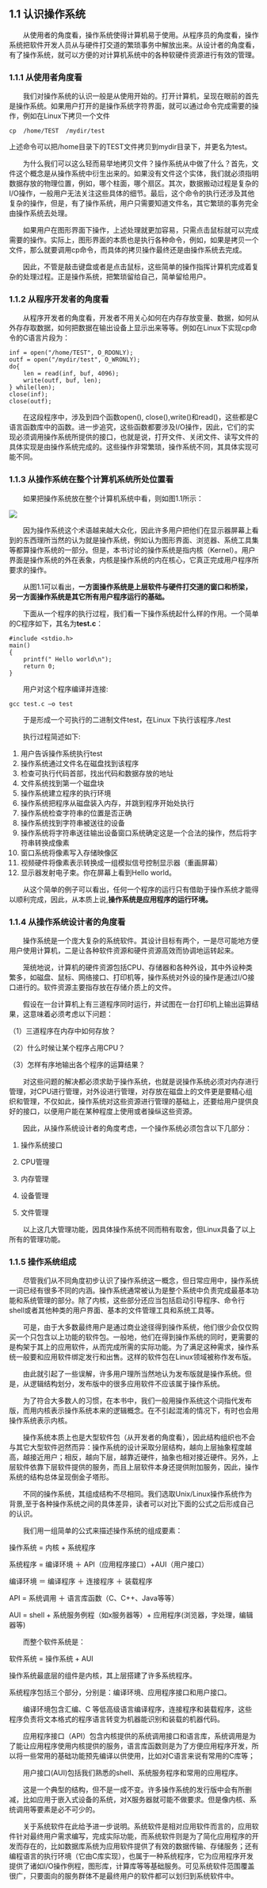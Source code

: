 ## **1.1  认识操作系统**
&emsp;&emsp;从使用者的角度看，操作系统使得计算机易于使用。从程序员的角度看，操作系统把软件开发人员从与硬件打交道的繁琐事务中解放出来。从设计者的角度看，有了操作系统，就可以方便的对计算机系统中的各种软硬件资源进行有效的管理。


### **1.1.1 从使用者角度看**

&emsp;&emsp;我们对操作系统的认识一般是从使用开始的。打开计算机，呈现在眼前的首先是操作系统。如果用户打开的是操作系统字符界面，就可以通过命令完成需要的操作，例如在Linux下拷贝一个文件

    cp  /home/TEST  /mydir/test

上述命令可以把/home目录下的TEST文件拷贝到mydir目录下，并更名为test。

&emsp;&emsp;为什么我们可以这么轻而易举地拷贝文件？操作系统从中做了什么？首先，文件这个概念是从操作系统中衍生出来的。如果没有文件这个实体，我们就必须指明数据存放的物理位置，例如，哪个柱面，哪个扇区。其次，数据搬动过程是复杂的I/O操作，一般用户无法关注这些具体的细节。最后，这个命令的执行还涉及其他复杂的操作，但是，有了操作系统，用户只需要知道文件名，其它繁琐的事务完全由操作系统去处理。

&emsp;&emsp;如果用户在图形界面下操作，上述处理就更加容易，只需点击鼠标就可以完成需要的操作。实际上，图形界面的本质也是执行各种命令，例如，如果是拷贝一个文件，那么就要调用cp命令，而具体的拷贝操作最终还是由操作系统去完成。

&emsp;&emsp;因此，不管是敲击键盘或者是点击鼠标，这些简单的操作指挥计算机完成着复杂的处理过程。正是操作系统，把繁琐留给自己，简单留给用户。

### **1.1.2 从程序开发者的角度看**

&emsp;&emsp;从程序开发者的角度看，开发者不用关心如何在内存存放变量、数据，如何从外存存取数据，如何把数据在输出设备上显示出来等等。例如在Linux下实现cp命令的C语言片段为：

    inf = open("/home/TEST", O_RDONLY);
    outf = open("/mydir/test", O_WRONLY);
    do{
	    len = read(inf, buf, 4096);
	    write(outf, buf, len);
    } while(len);
    close(inf);
    close(outf);

&emsp;&emsp;在这段程序中，涉及到四个函数open(), close(),write()和read()，这些都是C语言函数库中的函数。进一步追究，这些函数都要涉及I/O操作，因此，它们的实现必须调用操作系统所提供的接口，也就是说，打开文件、关闭文件、读写文件的具体实现是由操作系统完成的。这些操作非常繁琐，操作系统不同，其具体实现可能不同。

### **1.1.3 从操作系统在整个计算机系统所处位置看**
&emsp;&emsp;如果把操作系统放在整个计算机系统中看，则如图1.1所示：


![](http://i.imgur.com/YbpnIM0.png)


&emsp;&emsp;因为操作系统这个术语越来越大众化，因此许多用户把他们在显示器屏幕上看到的东西理所当然的认为就是操作系统，例如认为图形界面、浏览器、系统工具集等都算操作系统的一部分。但是，本书讨论的操作系统是指内核（Kernel）。用户界面是操作系统的外在表象，内核是操作系统的内在核心，它真正完成用户程序所要求的操作。

&emsp;&emsp;从图1.1可以看出，**一方面操作系统是上层软件与硬件打交道的窗口和桥梁，另一方面操作系统是其它所有用户程序运行的基础。**

&emsp;&emsp;下面从一个程序的执行过程，我们看一下操作系统起什么样的作用。一个简单的C程序如下，其名为**test.c**：

    #include <stdio.h>
    main()
    {
	    printf(" Hello world\n");
	    return 0;
    }
&emsp;&emsp;用户对这个程序编译并连接:

    gcc test.c –o test

&emsp;&emsp;于是形成一个可执行的二进制文件test，在Linux 下执行该程序./test

&emsp;&emsp;执行过程简述如下:

1.	用户告诉操作系统执行test
2.	操作系统通过文件名在磁盘找到该程序
3.	检查可执行代码首部，找出代码和数据存放的地址
4.	文件系统找到第一个磁盘块
5.	操作系统建立程序的执行环境
6.	操作系统把程序从磁盘装入内存，并跳到程序开始处执行
7.	操作系统检查字符串的位置是否正确
8.	操作系统找到字符串被送往的设备
9.	操作系统将字符串送往输出设备窗口系统确定这是一个合法的操作，然后将字符串转换成像素
10.	窗口系统将像素写入存储映像区
11.	视频硬件将像素表示转换成一组模拟信号控制显示器（重画屏幕）
12.	显示器发射电子束。你在屏幕上看到Hello world。

&emsp;&emsp;从这个简单的例子可以看出，任何一个程序的运行只有借助于操作系统才能得以顺利完成，因此，从本质上说,**操作系统是应用程序的运行环境。**
 
### **1.1.4 从操作系统设计者的角度看**

&emsp;&emsp;操作系统是一个庞大复杂的系统软件。其设计目标有两个，一是尽可能地方便用户使用计算机，二是让各种软件资源和硬件资源高效而协调地运转起来。

&emsp;&emsp;笼统地说，计算机的硬件资源包括CPU、存储器和各种外设，其中外设种类繁多，如磁盘、鼠标、网络接口、打印机等，操作系统对外设的操作是通过I/O接口进行的。软件资源主要指存放在存储介质上的文件。

&emsp;&emsp;假设在一台计算机上有三道程序同时运行，并试图在一台打印机上输出运算结果，这意味着必须考虑以下问题：

（1）三道程序在内存中如何存放？

（2）什么时候让某个程序占用CPU？

（3）怎样有序地输出各个程序的运算结果？

&emsp;&emsp;对这些问题的解决都必须求助于操作系统，也就是说操作系统必须对内存进行管理，对CPU进行管理，对外设进行管理，对存放在磁盘上的文件更是要精心组织和管理，不仅如此，操作系统对这些资源进行管理的基础上，还要给用户提供良好的接口，以便用户能在某种程度上使用或者操纵这些资源。

&emsp;&emsp;因此，从操作系统设计者的角度考虑，一个操作系统必须包含以下几部分：

1)	操作系统接口

2)	CPU管理

3)	内存管理

4)	设备管理

5)	文件管理

&emsp;&emsp;以上这几大管理功能，因具体操作系统不同而稍有取舍，但Linux具备了以上所有的管理功能。

### **1.1.5  操作系统组成**

&emsp;&emsp;尽管我们从不同角度初步认识了操作系统这一概念，但日常应用中，操作系统一词已经有很多不同的内涵。操作系统通常被认为是整个系统中负责完成最基本功能和系统管理的部分。除了内核，这些部分还应当包括启动引导程序、命令行shell或者其他种类的用户界面、基本的文件管理工具和系统工具等。

&emsp;&emsp;可是，由于大多数最终用户是通过商业途径得到操作系统，他们很少会仅仅购买一个只包含以上功能的软件包。一般地，他们在得到操作系统的同时，更需要的是构架于其上的应用软件，从而完成所需的实际功能。为了满足这种需求，操作系统一般要和应用软件绑定发行和出售。这样的软件包在Linux领域被称作发布版。

&emsp;&emsp;由此就引起了一些误解，许多用户理所当然地认为发布版就是操作系统。但是，从逻辑结构划分，发布版中的很多应用软件不应该属于操作系统。

&emsp;&emsp;为了符合大多数人的习惯，在本书中，我们一般用操作系统这个词指代发布版，而用内核表示操作系统本来的逻辑概念。在不引起混淆的情况下，有时也会用操作系统表示内核。

&emsp;&emsp;操作系统本质上也是大型软件包（从开发者的角度看），因此结构组织也不会与其它大型软件迥然而异：操作系统的设计采取分层结构，越向上层抽象程度越高，越接近用户；相反，越向下层，越靠近硬件，抽象也相对接近硬件。另外，上层软件依靠下层软件提供的服务，而且上层软件本身还提供附加服务，因此，操作系统的结构总体呈现倒金子塔形。

&emsp;&emsp;不同的操作系统，其组成结构不尽相同。我们选取Unix/Linux操作系统作为背景,至于各种操作系统之间的具体差异，读者可以对比下面的公式之后形成自己的认识。
    
&emsp;&emsp;我们用一组简单的公式来描述操作系统的组成要素：

操作系统 = 内核 + 系统程序

系统程序 = 编译环境 ＋ API（应用程序接口）+AUI（用户接口）

编译环境 ＝ 编译程序 ＋ 连接程序 ＋ 装载程序

API  = 系统调用 ＋ 语言库函数（C、C++、Java等等）

AUI  =  shell + 系统服务例程（如x服务器等）+ 应用程序(浏览器，字处理，编辑器等) 

&emsp;&emsp;而整个软件系统是：

软件系统 = 操作系统 + AUI

操作系统最底层的组件是内核，其上层搭建了许多系统程序。

系统程序包括三个部分，分别是：编译环境、应用程序接口和用户接口。

&emsp;&emsp;编译环境包含汇编、C 等低高级语言编译程序，连接程序和装载程序，这些程序负责将文本格式的程序语言转变为机器能识别和装载的机器代码。

&emsp;&emsp;应用程序接口（API）包含内核提供的系统调用接口和语言库，系统调用是为了能让应用程序使用内核提供的服务，语言库函数则是为了方便应用程序开发，所以将一些常用的基础功能预先编译以供使用，比如对C语言来说有常用的C库等；

&emsp;&emsp;用户接口(AUI)包括我们熟悉的shell、系统服务程序和常用的应用程序。

&emsp;&emsp;这是一个典型的结构，但不是一成不变。许多操作系统的发行版中会有所删减，比如应用于嵌入式设备的系统，对X服务器就可能不做要求。但是像内核、系统调用等要素是必不可少的。

&emsp;&emsp;关于系统软件在此给予进一步说明。系统软件是相对应用软件而言的，应用软件针对最终用户需求编写，完成实际功能，而系统软件则是为了简化应用程序的开发而存在的，比如数据库系统为应用软件提供了有效的数据传输、存储服务；还有编程语言的执行环境（它由C库实现），也属于一种系统程序，它为应用程序开发提供了诸如I/O操作例程，图形库，计算库等等基础服务。可见系统软件范围覆盖很广，只要面向的服务群体不是最终用户的软件都可以划归到系统软件中。


